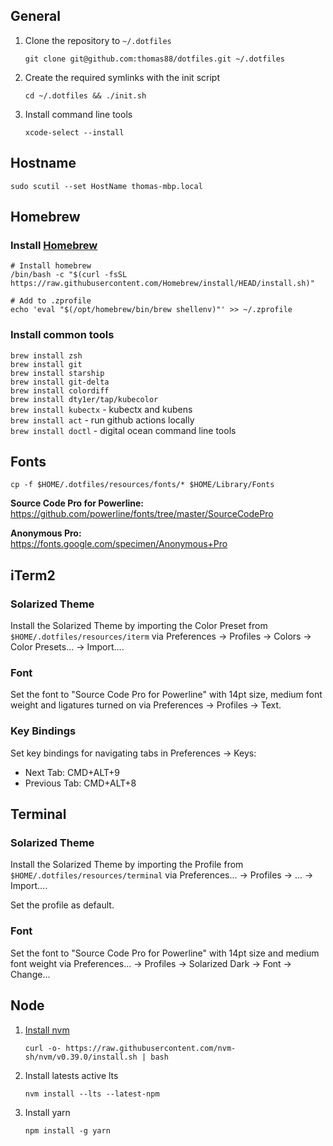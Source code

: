 ## General

1. Clone the repository to `~/.dotfiles`

   `git clone git@github.com:thomas88/dotfiles.git ~/.dotfiles`

2. Create the required symlinks with the init script

   `cd ~/.dotfiles && ./init.sh`

3. Install command line tools

   `xcode-select --install`

## Hostname

`sudo scutil --set HostName thomas-mbp.local`

## Homebrew

### Install [Homebrew](https://brew.sh/)

```
# Install homebrew
/bin/bash -c "$(curl -fsSL https://raw.githubusercontent.com/Homebrew/install/HEAD/install.sh)"

# Add to .zprofile
echo 'eval "$(/opt/homebrew/bin/brew shellenv)"' >> ~/.zprofile
```

### Install common tools

`brew install zsh`  
`brew install git`  
`brew install starship`  
`brew install git-delta`  
`brew install colordiff`  
`brew install dty1er/tap/kubecolor`  
`brew install kubectx` - kubectx and kubens  
`brew install act` - run github actions locally  
`brew install doctl` - digital ocean command line tools

## Fonts

`cp -f $HOME/.dotfiles/resources/fonts/* $HOME/Library/Fonts`

**Source Code Pro for Powerline:**  
https://github.com/powerline/fonts/tree/master/SourceCodePro

**Anonymous Pro:**  
https://fonts.google.com/specimen/Anonymous+Pro

## iTerm2

### Solarized Theme

Install the Solarized Theme by importing the Color Preset from `$HOME/.dotfiles/resources/iterm` via Preferences -> Profiles -> Colors -> Color Presets… -> Import….

### Font

Set the font to "Source Code Pro for Powerline" with 14pt size, medium font weight and ligatures turned on via Preferences -> Profiles -> Text.

### Key Bindings

Set key bindings for navigating tabs in Preferences -> Keys:

- Next Tab: CMD+ALT+9
- Previous Tab: CMD+ALT+8

## Terminal

### Solarized Theme

Install the Solarized Theme by importing the Profile from `$HOME/.dotfiles/resources/terminal` via Preferences... -> Profiles -> ... -> Import….

Set the profile as default.

### Font

Set the font to "Source Code Pro for Powerline" with 14pt size and medium font weight via Preferences... -> Profiles -> Solarized Dark -> Font -> Change...

## Node

1. [Install nvm](https://github.com/nvm-sh/nvm)

   `curl -o- https://raw.githubusercontent.com/nvm-sh/nvm/v0.39.0/install.sh | bash`

2. Install latests active lts

   `nvm install --lts --latest-npm`

3. Install yarn

   `npm install -g yarn`
